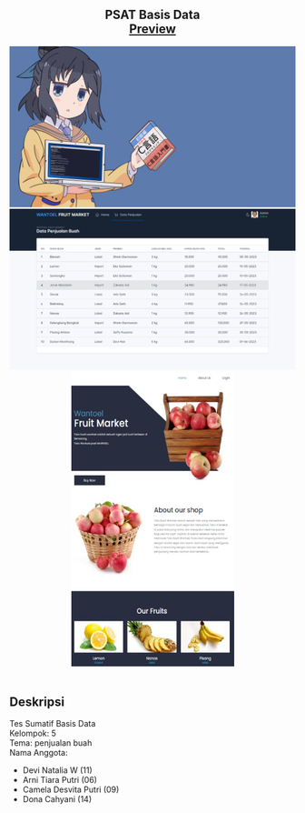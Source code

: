<h2 align="center">
  PSAT Basis Data<br/>
  <a href="https://github.com/shanatta/basis-data" target="_blank">Preview</a>
</h2>
<div align="center">
  <img alt="banner" src="./assets/images/banner.png" />
  <img alt="tabel" src="./assets/images/tabel.jpeg" />
  <img alt="home" src="./assets/images/home.jpg" width="287" height="519" />
</div>

<br/>

## Deskripsi

Tes Sumatif Basis Data<br/>
Kelompok: 5<br/>
Tema: penjualan buah<br/>
Nama Anggota:

- Devi Natalia W (11)
- Arni Tiara Putri (06)
- Camela Desvita Putri (09)
- Dona Cahyani (14) 
